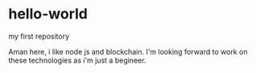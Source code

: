 # hello-world
my first repository

Aman here, i like node js and blockchain.
I'm looking forward to work on these technologies as i'm just a begineer. 
